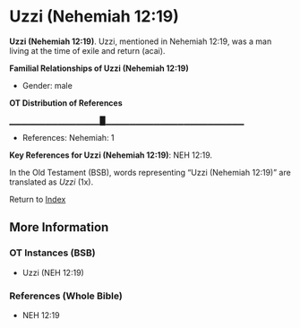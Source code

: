 # Uzzi (Nehemiah 12:19)
**Uzzi (Nehemiah 12:19)**. 
Uzzi, mentioned in Nehemiah 12:19, was a man living at the time of exile and return (acai). 




**Familial Relationships of Uzzi (Nehemiah 12:19)**


* Gender: male


**OT Distribution of References**

▁▁▁▁▁▁▁▁▁▁▁▁▁▁▁█▁▁▁▁▁▁▁▁▁▁▁▁▁▁▁▁▁▁▁▁▁▁▁
* References: Nehemiah: 1



**Key References for Uzzi (Nehemiah 12:19)**: 
NEH 12:19. 


In the Old Testament (BSB), words representing “Uzzi (Nehemiah 12:19)” are translated as 
*Uzzi* (1x). 




Return to [Index](00-Index.md)

## More Information

### OT Instances (BSB)

* Uzzi (NEH 12:19)



### References (Whole Bible)

* NEH 12:19



